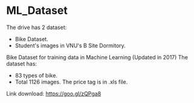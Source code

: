 # ML_Dataset
The drive has 2 dataset:
+ Bike Dataset.
+ Student's images in VNU's B Site Dormitory.

Bike Dataset for training data in Machine Learning (Updated in 2017)
The dataset has:
+ 83 types of bike.
+ Total 1126 images.
The price tag is in .xls file.


Link download: https://goo.gl/zQPga8
